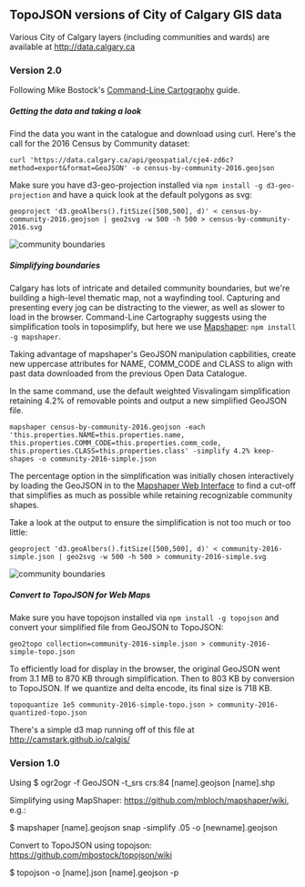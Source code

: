 ## TopoJSON versions of City of Calgary GIS data

Various City of Calgary layers (including communities and wards) are available at http://data.calgary.ca

### Version 2.0

Following Mike Bostock's [Command-Line Cartography](https://medium.com/@mbostock/command-line-cartography-part-1-897aa8f8ca2c#.4ei0vh2ib) guide.

##### Getting the data and taking a look

Find the data you want in the catalogue and download using curl. Here's the call for the 2016 Census by Community dataset:
```
curl 'https://data.calgary.ca/api/geospatial/cje4-zd6c?method=export&format=GeoJSON' -o census-by-community-2016.geojson
```


Make sure you have d3-geo-projection installed via `npm install -g d3-geo-projection` and have a quick look at the default polygons as svg:
```
geoproject 'd3.geoAlbers().fitSize([500,500], d)' < census-by-community-2016.geojson | geo2svg -w 500 -h 500 > census-by-community-2016.svg
```
![community boundaries](https://camstark.github.io/calgis/census-by-community-2016.svg "Calgary Community Boundaries")


##### Simplifying boundaries

Calgary has lots of intricate and detailed community boundaries, but we're building a high-level thematic map, not a wayfinding tool. Capturing and presenting every jog can be distracting to the viewer, as well as slower to load in the browser. Command-Line Cartography suggests using the simplification tools in toposimplify, but here we use [Mapshaper](https://github.com/mbloch/mapshaper/wiki): `npm install -g mapshaper`.

Taking advantage of mapshaper's GeoJSON manipulation capbilities, create new uppercase attributes for NAME, COMM_CODE and CLASS to align with past data downloaded from the previous Open Data Catalogue.

In the same command, use the default weighted Visvalingam simplification retaining 4.2% of removable points and output a new simplified GeoJSON file.

```
mapshaper census-by-community-2016.geojson -each 'this.properties.NAME=this.properties.name, this.properties.COMM_CODE=this.properties.comm_code, this.properties.CLASS=this.properties.class' -simplify 4.2% keep-shapes -o community-2016-simple.json
```

The percentage option in the simplification was initially chosen interactively by loading the GeoJSON in to the [Mapshaper Web Interface](http://mapshaper.org/) to find a cut-off that simplifies as much as possible while retaining recognizable community shapes.

Take a look at the output to ensure the simplification is not too much or too little:
```
geoproject 'd3.geoAlbers().fitSize([500,500], d)' < community-2016-simple.json | geo2svg -w 500 -h 500 > community-2016-simple.svg
```

![community boundaries](https://camstark.github.io/calgis/community-2016-simple.svg "Simplified Calgary Community Boundaries")

##### Convert to TopoJSON for Web Maps

Make sure you have topojson installed via `npm install -g topojson` and convert your simplified file from GeoJSON to TopoJSON:

```
geo2topo collection=community-2016-simple.json > community-2016-simple-topo.json
```

To efficiently load for display in the browser, the original GeoJSON went from 3.1 MB to 870 KB through simplification. Then to 803 KB by conversion to TopoJSON. If we quantize and delta encode, its final size is 718 KB.

```
topoquantize 1e5 community-2016-simple-topo.json > community-2016-quantized-topo.json
```

There's a simple d3 map running off of this file at http://camstark.github.io/calgis/

### Version 1.0

Using $ ogr2ogr -f GeoJSON -t_srs crs:84 [name].geojson [name].shp

Simplifying using MapShaper: https://github.com/mbloch/mapshaper/wiki, e.g.:

$ mapshaper [name].geojson snap -simplify .05 -o [newname].geojson


Convert to TopoJSON using topojson: https://github.com/mbostock/topojson/wiki

$ topojson -o [name].json [name].geojson -p

